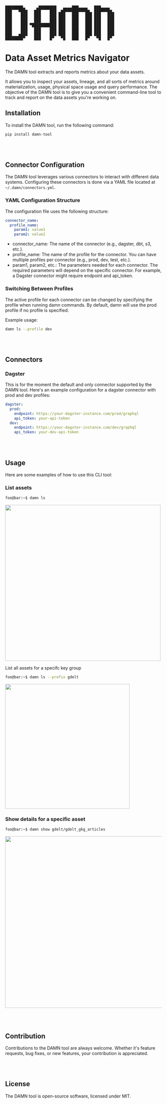     ████████▄     ▄████████   ▄▄▄▄███▄▄▄▄   ███▄▄▄▄   
    ███   ▀███   ███    ███ ▄██▀▀▀███▀▀▀██▄ ███▀▀▀██▄ 
    ███    ███   ███    ███ ███   ███   ███ ███   ███ 
    ███    ███   ███    ███ ███   ███   ███ ███   ███ 
    ███    ███ ▀███████████ ███   ███   ███ ███   ███ 
    ███    ███   ███    ███ ███   ███   ███ ███   ███ 
    ███   ▄███   ███    ███ ███   ███   ███ ███   ███ 
    ████████▀    ███    █▀   ▀█   ███   █▀   ▀█   █▀                                                 

# Data Asset Metrics Navigator
The DAMN tool extracts and reports metrics about your data assets.

It allows you to inspect your assets, lineage, and all sorts of metrics around materialization, usage, physical space usage and query performance. The objective of the DAMN tool is to give you a convenient command-line tool to track and report on the data assets you're working on.

## Installation
To install the DAMN tool, run the following command:

```bash
pip install damn-tool
```

<br/><br/>


## Connector Configuration
The DAMN tool leverages various connectors to interact with different data systems. Configuring these connectors is done via a YAML file located at `~/.damn/connectors.yml`.

### YAML Configuration Structure
The configuration file uses the following structure:

```yaml
connector_name:
  profile_name:
    param1: value1
    param2: value2
```

- connector_name: The name of the connector (e.g., dagster, dbt, s3, etc.).
- profile_name: The name of the profile for the connector. You can have multiple profiles per connector (e.g., prod, dev, test, etc.).
- param1, param2, etc.: The parameters needed for each connector. The required parameters will depend on the specific connector. For example, a Dagster connector might require endpoint and api_token.
### Switching Between Profiles
The active profile for each connector can be changed by specifying the profile when running damn commands. By default, damn will use the prod profile if no profile is specified.

Example usage:

```bash
damn ls --profile dev
```

<br/><br/>


## Connectors
### Dagster
This is for the moment the default and only connector supported by the DAMN tool. Here's an example configuration for a dagster connector with prod and dev profiles:

```yaml
dagster:
  prod:
    endpoint: https://your-dagster-instance.com/prod/graphql
    api_token: your-api-token
  dev:
    endpoint: https://your-dagster-instance.com/dev/graphql
    api_token: your-dev-api-token
```

<br/><br/>


## Usage
Here are some examples of how to use this CLI tool:

### List assets
```bash
foo@bar:~$ damn ls
```

<img src="https://raw.githubusercontent.com/discursus-data/damn/release/0.1/resources/images/damn_ls.png" width="500px" />

List all assets for a specifc key group
```bash
foo@bar:~$ damn ls --prefix gdelt
```

<img src="https://raw.githubusercontent.com/discursus-data/damn/release/0.1/resources/images/damn_ls_prefix.png" width="400px" />

### Show details for a specific asset
```bash
foo@bar:~$ damn show gdelt/gdelt_gkg_articles
```

<img src="https://raw.githubusercontent.com/discursus-data/damn/release/0.1/resources/images/damn_ls_asset.png" width="550px" />

<br/><br/>


## Contribution
Contributions to the DAMN tool are always welcome. Whether it's feature requests, bug fixes, or new features, your contribution is appreciated.

<br/><br/>


## License
The DAMN tool is open-source software, licensed under MIT.